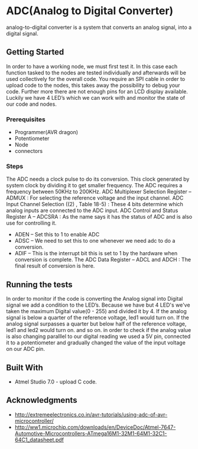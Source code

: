 # ADC(Analog to Digital Converter)
 analog-to-digital converter is a system that converts an analog signal, into a digital signal. 


## Getting Started

In order to have a working node, we must first test it.
In this case each function tasked to the nodes are tested individually and afterwards will be used collectively for the overall code.
You require an SPI cable in order to upload code to the nodes, this takes away the possibility to debug your code. 
Further more there are not enough pins for an LCD display available. 
Luckily we have 4 LED’s which we can work with and monitor the state of our code and nodes.



### Prerequisites

* Programmer(AVR dragon)
* Potentiometer
* Node
* connectors


### Steps

The ADC needs a clock pulse to do its conversion. 
This clock generated by system clock by dividing it to get smaller frequency. 
The ADC requires a frequency between 50KHz to 200KHz.
ADC Multiplexer Selection Register – ADMUX : For selecting the reference voltage and the input channel.
ADC Input Channel Selection ((2) , Table 18-5) : These 4 bits determine which analog inputs are connected to the ADC input.
ADC Control and Status Register A – ADCSRA : As the name says it has the status of ADC and is also use for controlling it.
* ADEN – Set this to 1 to enable ADC
* ADSC – We need to set this to one whenever we need adc to do a conversion.
* ADIF – This is the interrupt bit this is set to 1 by the hardware when conversion is complete. 
The ADC Data Register – ADCL and ADCH : The final result of conversion is here.




## Running the tests

In order to monitor if the code is converting the Analog signal into Digital signal we add a condition to the LED’s. 
Because we have but 4 LED's we've taken the maximum Digital value(0 - 255) and divided it by 4.
If the analog signal is below a quarter of the reference voltage, led1 would turn on.
If the analog signal surpasses a quarter but below half of the reference voltage, led1 and led2 would turn on.
and so on.
in order to check if the analog value is also changing paralllel to our digital reading we used a 5V pin, 
connected it to a potentiometer and gradually changed the value of the input voltage on our ADC pin.


## Built With

* Atmel Studio 7.0 - upload C code.



## Acknowledgments

* http://extremeelectronics.co.in/avr-tutorials/using-adc-of-avr-microcontroller/
* http://ww1.microchip.com/downloads/en/DeviceDoc/Atmel-7647-Automotive-Microcontrollers-ATmega16M1-32M1-64M1-32C1-64C1_datasheet.pdf
